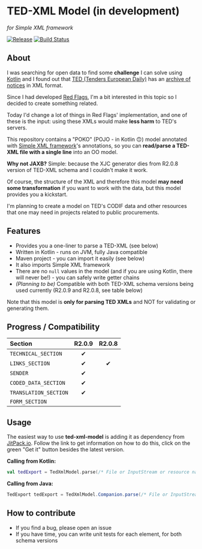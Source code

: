 # TED-XML Model (in development)

*for Simple XML framework*

[![Release](https://jitpack.io/v/juzraai/ted-xml-model.svg)](https://jitpack.io/#juzraai/ted-xml-model) [![Build Status](https://travis-ci.org/juzraai/ted-xml-model.svg?branch=master)](https://travis-ci.org/juzraai/ted-xml-model)


## About

I was searching for open data to find some **challenge** I can solve using [Kotlin](https://kotlinlang.org/) and I found out that [TED (Tenders European Daily)](http://ted.europa.eu/) has an [archive of notices](http://data.europa.eu/euodp/en/data/dataset/ted-1) in XML format.

Since I had developed [Red Flags](https://github.com/petabyte-research/redflags), I'm a bit interested in this topic so I decided to create something related.

Today I'd change a lot of things in Red Flags' implementation, and one of these is the input: using these XMLs would make **less harm** to TED's servers.

This repository contains a "POKO" (POJO - in Kotlin 🙃) model annotated with [Simple XML framework](http://simple.sourceforge.net/)'s annotations, so you can **read/parse a TED-XML file with a single line** into an OO model.

**Why not JAXB?** Simple: because the XJC generator dies from R2.0.8 version of TED-XML schema and I couldn't make it work.

Of course, the structure of the XML and therefore this model **may need some transformation** if you want to work with the data, but this model provides you a kickstart.

I'm planning to create a model on TED's CODIF data and other resources that one may need in projects related to public procurements.



## Features

* Provides you a one-liner to parse a TED-XML (see below)
* Written in Kotlin - runs on JVM, fully Java compatible
* Maven project - you can import it easily (see below)
* It also imports Simple XML framework
* There are no `null` values in the model (and if you are using Kotlin, there will never be!) - you can safely write getter chains
* *(Planning to be)* Compatible with both TED-XML schema versions being used currently (R2.0.9 and R2.0.8, see table below)

Note that this model is **only for parsing TED XMLs** and NOT for validating or generating them.



## Progress / Compatibility

| Section               | R2.0.9 | R2.0.8 |
|:----------------------|:------:|:------:|
| `TECHNICAL_SECTION`   |   ✔   |       |
| `LINKS_SECTION`       |   ✔   |   ✔   |
| `SENDER`              |   ✔   |       |
| `CODED_DATA_SECTION`  |   ✔   |       |
| `TRANSLATION_SECTION` |   ✔   |       |
| `FORM_SECTION`        |       |        |



## Usage

The easiest way to use **ted-xml-model** is adding it as dependency from [JitPack.io](https://jitpack.io/#juzraai/ted-xml-model). Follow the link to get information on how to do this, click on the green "Get it" button besides the latest version.

**Calling from Kotlin:**

```kotlin
val tedExport = TedXmlModel.parse(/* File or InputStream or resource name */)
```

**Calling from Java:**

```java
TedExport tedExport = TedXmlModel.Companion.parse(/* File or InputStream or resource name */);
```



## How to contribute

* If you find a bug, please open an issue
* If you have time, you can write unit tests for each element, for both schema versions
